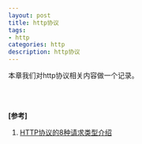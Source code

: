 ```yaml
---
layout: post
title: http协议
tags:
- http
categories: http
description: http协议
---
```



本章我们对http协议相关内容做一个记录。


<!-- more -->



<br />
<br />

**[参考]**

1. [HTTP协议的8种请求类型介绍](https://www.cnblogs.com/xuyuQAQ/p/8371559.html)


<br />
<br />
<br />

